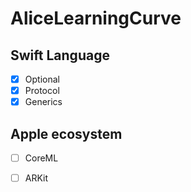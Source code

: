 # AliceLearningCurve


## Swift Language

- [x] Optional
- [x] Protocol
- [x] Generics
 
## Apple ecosystem
- [ ] CoreML
- [ ] ARKit

